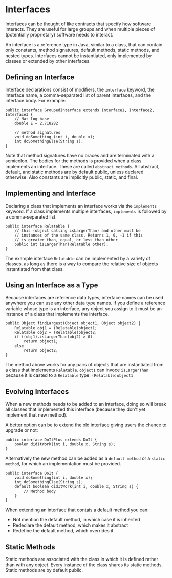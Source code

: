 # Interfaces

Interfaces can be thought of like contracts that specify how software interacts. They are useful for large groups and when multiple pieces of (potentially proprietary) software needs to interact.

An interface is a reference type in Java, similar to a class, that can contain only constants, method signatures, default methods, static methods, and nested types. Interfaces cannot be instantiated, only implemented by classes or extended by other interfaces.


## Defining an Interface

Interface declarations consist of modifiers, the `interface` keyword, the interface name, a comma-separated list of parent interfaces, and the interface body. For example:
```
public interface GroupedInterface extends Interface1, Interface2, Interface3 {
    // Nat log base
    double E = 2.718282

    // method signatures
    void doSomething (int i, double x);
    int doSomethingElse(String s);
}
```

Note that method signatures have no braces and are terminated with a semicolon. The bodies for the methods is provided when a class implements an interface. These are called `abstract methods`. All abstract, default, and static methods are by default public, unless declared otherwise. Also constants are implicitly public, static, and final.

## Implementing and Interface

Declaring a class that implements an interface works via the `implements` keyword. If a class implements multiple interfaces, `implements` is followed by a comma-separated list.

```
public interface Relatable {
    // this (object calling isLargerThan) and other must be
    // instances of the same class. Returns 1, 0, -1 if this
    // is greater than, equal, or less than other
    public int isLargerThan(Relatable other);
}
```

The example interface `Relatable` can be implemented by a variety of classes, as long as there is a way to compare the relative size of objects instantiated from that class.

## Using an Interface as a Type

Because interfaces are reference data types, interface names can be used anywhere you can use any other data type names. If you define a reference variable whose type is an interface, any object you assign to it must be an instance of a class that implements the interface.

```
public Object findLargest(Object object1, Object object2) {
    Relatable obj1 = (Relatable)object1;
    Relatable obj2 = (Relatable)object2;
    if ((obj1).isLargerThan(obj2) > 0)
        return object1;
    else
        return object2;
}
```

The method above works for any pairs of objects that are instantiated from a class that implements `Relatable`. `object1` can invoce `isLargerThan` because it is casted to a `Relatable` type: `(Relatable)object1`

## Evolving Interfaces

When a new methods needs to be added to an interface, doing so wiil break all classes that implemented this interface (because they don't yet implement that new method).

A better option can be to extend the old interface giving users the chance to upgrade or not:
```
public interface DoItPlus extends DoIt {
    boolen didItWork(int i, double x, String s);
}
```

Alternatively the new method can be added as a `default method` or a `static method`, for which an implementation must be provided.

```
public interface DoIt {
    void doSomething(int i, double x);
    int doSomethingElse(String s);
    default boolean didItWork(int i, double x, String s) {
        // Method body
    }
}
```

When extending an interface that contais a default method you can:
- Not mention the default method, in which case it is inherited
- Redeclare the default method, which makes it abstract
- Redefine the default method, which overrides it

## Static Methods

Static methods are associated with the class in which it is defined rather than with any object. Every instance of the class shares its static methods. Static methods are by default public.